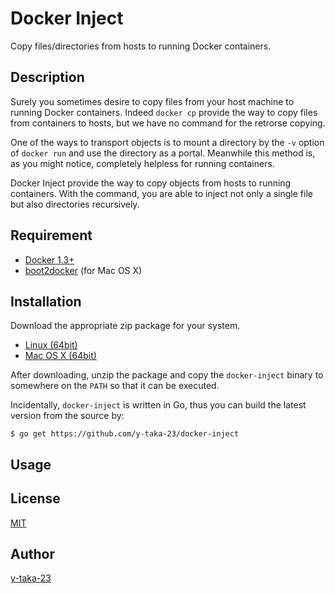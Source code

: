 # Docker Inject
Copy files/directories from hosts to running Docker containers.

## Description

Surely you sometimes desire to copy files
from your host machine to running Docker containers.
Indeed `docker cp` provide the way to copy files from containers to hosts,
but we have no command for the retrorse copying.

One of the ways to transport objects is to mount a directory
by the `-v` option of `docker run` and use the directory as a portal.
Meanwhile this method is, as you might notice,
completely helpless for running containers.

Docker Inject provide the way to copy objects from hosts to running containers.
With the command, you are able to inject not only a single file
but also directories recursively.

## Requirement

* [Docker 1.3+](https://www.docker.com/)
* [boot2docker](http://boot2docker.io/) (for Mac OS X)

## Installation

Download the appropriate zip package for your system.

* [Linux (64bit)](https://github.com/y-taka-23/docker-inject/releases/download/v0.1.0/docker-inject_0.1.0_linux_amd64.zip)
* [Mac OS X (64bit)](https://github.com/y-taka-23/docker-inject/releases/download/v0.1.0/docker-inject_0.1.0_darwin_amd64.zip)

After downloading, unzip the package and copy the `docker-inject` binary
to somewhere on the `PATH` so that it can be executed.

Incidentally, `docker-inject` is written in Go,
thus you can build the latest version from the source by:

```
$ go get https://github.com/y-taka-23/docker-inject
```

## Usage

## License

[MIT](https://github.com/y-taka-23/docker-inject/blob/master/LICENSE)

## Author

[y-taka-23](https://github.com/y-taka-23)
